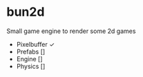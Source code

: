 # bun2d
Small game engine to render some 2d games

- Pixelbuffer ✓
- Prefabs []
- Engine []
- Physics []

